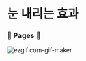 # 눈 내리는 효과

### :bookmark_tabs:&nbsp;Pages&nbsp;:bookmark_tabs:

![ezgif com-gif-maker](https://user-images.githubusercontent.com/93702328/179371655-8afb090a-ee6f-4756-a6d7-0735bbf8abe6.gif)
